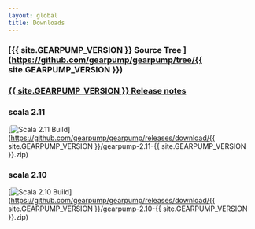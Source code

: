 ```yaml
---
layout: global
title: Downloads
---
```


### [{{ site.GEARPUMP_VERSION }} Source Tree ](https://github.com/gearpump/gearpump/tree/{{ site.GEARPUMP_VERSION }})

### [{{ site.GEARPUMP_VERSION }} Release notes](https://github.com/gearpump/gearpump/releases)

### scala 2.11
[![Scala 2.11 Build](img/download.jpg)](https://github.com/gearpump/gearpump/releases/download/{{ site.GEARPUMP_VERSION }}/gearpump-2.11-{{ site.GEARPUMP_VERSION }}.zip)

### scala 2.10
[![Scala 2.10 Build](img/download.jpg)](https://github.com/gearpump/gearpump/releases/download/{{ site.GEARPUMP_VERSION }}/gearpump-2.10-{{ site.GEARPUMP_VERSION }}.zip)
